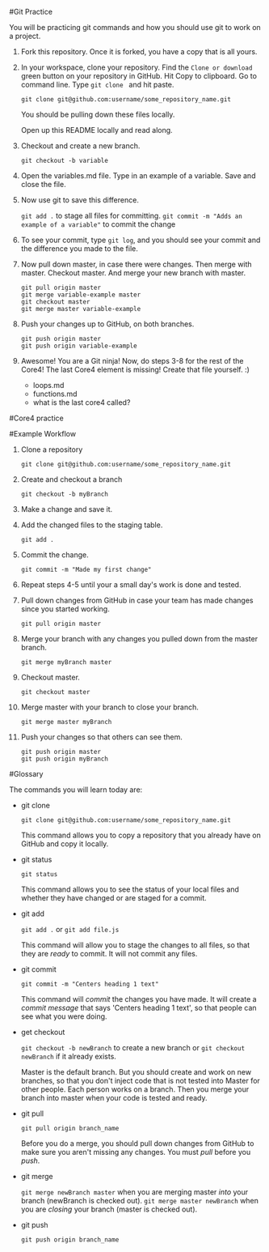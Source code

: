 #Git Practice

You will be practicing git commands and how you should use git to work on a project.


1. Fork this repository.  Once it is forked, you have a copy that is all yours.


2. In your workspace, clone your repository.  Find the `Clone or download` green button on your repository in GitHub.  Hit Copy to clipboard.  Go to command line.  Type `git clone ` and hit paste.

	`git clone git@github.com:username/some_repository_name.git`

	You should be pulling down these files locally.

	Open up this README locally and read along.


3. Checkout and create a new branch.

	`git checkout -b variable`

4. Open the variables.md file.  Type in an example of a variable.  Save and close the file.

5. Now use git to save this difference.

	`git add .` to stage all files for committing.
	`git commit -m "Adds an example of a variable"` to commit the change

6. To see your commit, type `git log`, and you should see your commit and the difference you made to the file.

7. Now pull down master, in case there were changes.  Then merge with master.  Checkout master.  And merge your new branch with master.


	```
	git pull origin master
	git merge variable-example master
	git checkout master
	git merge master variable-example
	```

8. Push your changes up to GitHub, on both branches.

	```
	git push origin master
	git push origin variable-example
	```

9.  Awesome!  You are a Git ninja!  Now, do steps 3-8 for the rest of the Core4!  The last Core4 element is missing!  Create that file yourself. :)

	- loops.md
	- functions.md
	- what is the last core4 called?







#Core4 practice




#Example Workflow

1. Clone a repository

	`git clone git@github.com:username/some_repository_name.git`

2. Create and checkout a branch

	`git checkout -b myBranch`

3. Make a change and save it.

4. Add the changed files to the staging table.

	`git add .`

5. Commit the change.

	`git commit -m "Made my first change"`

6. Repeat steps 4-5 until your a small day's work is done and tested.

7. Pull down changes from GitHub in case your team has made changes since you started working.

	`git pull origin master`

8. Merge your branch with any changes you pulled down from the master branch.

	`git merge myBranch master`

9. Checkout master.

	`git checkout master`

10. Merge master with your branch to close your branch.

	`git merge master myBranch`

11. Push your changes so that others can see them.

	```
	git push origin master
	git push origin myBranch
	```



#Glossary

The commands you will learn today are:


 - git clone

	`git clone git@github.com:username/some_repository_name.git`

	This command allows you to copy a repository that you already have on GitHub and copy it locally.


 - git status

	`git status`

	This command allows you to see the status of your local files and whether they have changed or are staged for a commit.


 - git add

	 `git add .` or `git add file.js`

	 This command will allow you to stage the changes to all files, so that they are _ready_ to commit.  It will not commit any files.


 - git commit

	`git commit -m "Centers heading 1 text"`

	This command will _commit_ the changes you have made.  It will create a _commit message_ that says 'Centers heading 1 text', so that people can see what you were doing.  


 - get checkout

	 `git checkout -b newBranch` to create a new branch or `git checkout newBranch` if it already exists.

	 Master is the default branch.  But you should create and work on new branches, so that you don't inject code that is not tested into Master for other people.  Each person works on a branch.  Then you merge your branch into master when your code is tested and ready.


 - git pull

	 `git pull origin branch_name`

	Before you do a merge, you should pull down changes from GitHub to make sure you aren't missing any changes.  You must _pull_ before you _push_.


 - git merge

	`git merge newBranch master` when you are merging master _into_ your branch (newBranch is checked out).
	`git merge master newBranch` when you are _closing_ your branch (master is checked out).

 - git push

	`git push origin branch_name`


